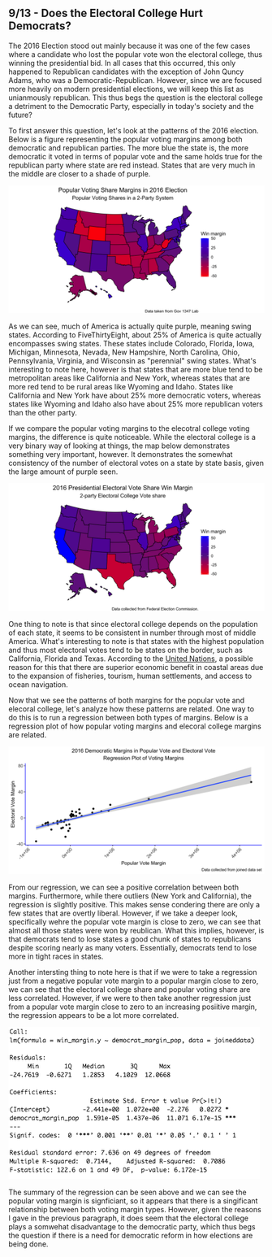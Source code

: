 
## 9/13 - Does the Electoral College Hurt Democrats?

The 2016 Election stood out mainly because it was one of the few cases where a candidate who lost the popular vote won the electoral college, thus winning the presidential bid. In all cases that this occurred, this only happened to Republican candidates with the exception of John Quncy Adams, who was a Democratic-Republican. However, since we are focused more heavily on modern presidential elections, we will keep this list as unianmously republican. This thus begs the question is the electoral college a detriment to the Democratic Party, especially in today's society and the future? 

To first answer this question, let's look at the patterns of the 2016 election. Below is a figure representing the popular voting margins among both democratic and republican parties. The more blue the state is, the more democratic it voted in terms of popular vote and the same holds true for the republican party where state are red instead. States that are very much in the middle are closer to a shade of purple. 

![](../figures/PV_states_2016.png)

As we can see, much of America is actually quite purple, meaning swing states. According to FiveThirtyEight, about 25% of America is quite actually encompasses swing states. These states include Colorado, Florida, Iowa, Michigan, Minnesota, Nevada, New Hampshire, North Carolina, Ohio, Pennsylvania, Virginia, and Wisconsin as "perennial" swing states. What's interesting to note here, however is that states that are more blue tend to be metropolitan areas like California and New York, whereas states that are more red tend to be rural areas like Wyoming and Idaho. States like California and New York have about 25% more democratic voters, whereas states like Wyoming and Idaho also have about 25% more republican voters than the other party.

If we compare the popular voting margins to the elecotral college voting margins, the difference is quite noticeable. While the electoral college is a very binary way of looking at things, the map below demonstrates something very important, however. It demonstrates the somewhat consistency of the number of electoral votes on a state by state basis, given the large amount of purple seen. 

![](../figures/EV_states_2016.png)

One thing to note is that since electoral college depends on the population of each state, it seems to be consistent in number through most of middle America. What's interesting to note is that states with the highest population and thus most electoral votes tend to be states on the border, such as California, Florida and Texas. According to the [United Nations](https://www.un.org/esa/sustdev/natlinfo/indicators/methodology_sheets/oceans_seas_coasts/pop_coastal_areas.pdf), a possible reason for this that there are superior economic benefit in coastal areas due to the expansion of fisheries, tourism, human settlements, and access to ocean navigation. 

Now that we see the patterns of both margins for the popular vote and elecoral college, let's analyze how these patterns are related. One way to do this is to run a regression between both types of margins. Below is a regression plot of how popular voting margins and elecoral college margins are related. 

![](../figures/regmargins_states_2016.png)

From our regression, we can see a positive correlation between both margins. Furthermore, while there outliers (New York and California), the regression is slightly positive. This makes sense condering there are only a few states that are overtly liberal. However, if we take a deeper look, specifically wehre the popular vote margin is close to zero, we can see that almost all those states were won by reublican. What this implies, however, is that democrats tend to lose states a good chunk of states to republicans despite scoring nearly as many voters. Essentially, democrats tend to lose more in tight races in states. 

Another intersting thing to note here is that if we were to take a regression just from a negative popular vote margin to a popular margin close to zero, we can see that the electoral college share and popular voting share are less correlated. However, if we were to then take another regression just from a popular vote margin close to zero to an increasing posiitive margin, the regression appears to be a lot more correlated. 

![](../figures/Regression_Model_2016.png)

The summary of the regression can be seen above and we can see the popular voting margin is signficiant, so it appears that there is a singificant relationship between both voting margin types. However, given the reasons I gave in the previous paragraph, it does seem that the electoral college plays a somwehat disadvantage to the democratic party, which thus begs the question if there is a need for democratic reform in how elections are being done. 



